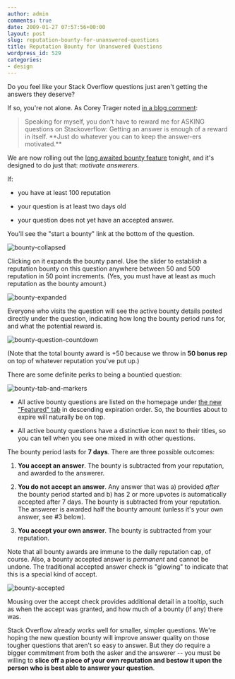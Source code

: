 ```yaml
---
author: admin
comments: true
date: 2009-01-27 07:57:56+00:00
layout: post
slug: reputation-bounty-for-unanswered-questions
title: Reputation Bounty for Unanswered Questions
wordpress_id: 529
categories:
- design
---
```



Do you feel like your Stack Overflow questions just aren't getting the answers they deserve?



If so, you're not alone. As Corey Trager noted [in a blog comment](http://ifdefined.com/blog/post/2008/10/Jeff-Atwood-is-trying-to-kill-me.aspx):





<blockquote>
Speaking for myself, you don't have to reward me for ASKING questions on Stackoverflow: Getting an answer is enough of a reward in itself. **Just do whatever you can to keep the answer-ers motivated.**
</blockquote>





We are now rolling out the [long awaited bounty feature](http://stackoverflow.uservoice.com/pages/general/suggestions/18291-bounty-system-for-unanswered-questions) tonight, and it's designed to do just that: _motivate answerers_.



If:




  * you have at least 100 reputation

  * your question is at least two days old

  * your question does not yet have an accepted answer.




You'll see the "start a bounty" link at the bottom of the question.



![bounty-collapsed](http://blog.stackoverflow.com/wp-content/uploads/bounty-collapsed.png)



Clicking on it expands the bounty panel. Use the slider to establish a reputation bounty on this question anywhere between 50 and 500 reputation in 50 point increments. (Yes, you must have at least as much reputation as the bounty amount.)



![bounty-expanded](http://blog.stackoverflow.com/wp-content/uploads/bounty-expanded.png)



Everyone who visits the question will see the active bounty details posted directly under the question, indicating how long the bounty period runs for, and what the potential reward is.



![bounty-question-countdown](http://blog.stackoverflow.com/wp-content/uploads/bounty-question-countdown.png)



(Note that the total bounty award is +50 because we throw in **50 bonus rep** on top of whatever reputation you've put up.)



There are some definite perks to being a bountied question:



![bounty-tab-and-markers](http://blog.stackoverflow.com/wp-content/uploads/bounty-tab-and-markers.png)







  * All active bounty questions are listed on the homepage under [the new "Featured" tab](http://stackoverflow.com/?sort=featured) in descending expiration order. So, the bounties about to expire will naturally be on top.

  * All active bounty questions have a distinctive icon next to their titles, so you can tell when you see one mixed in with other questions.








The bounty period lasts for **7 days**. There are three possible outcomes:







  1. **You accept an answer**. The bounty is subtracted from your reputation, and awarded to the answerer.  
  


  2. **You do not accept an answer**. Any answer that was a) provided _after_ the bounty period started and b) has 2 or more upvotes is automatically accepted after 7 days. The bounty is subtracted from your reputation. The answerer is awarded half the bounty amount (unless it's your own answer, see #3 below).  
  


  3. **You accept your own answer**. The bounty is subtracted from your reputation.




Note that all bounty awards are immune to the daily reputation cap, of course. Also, a bounty accepted answer is _permanent_ and cannot be undone. The traditional accepted answer check is "glowing" to indicate that this is a special kind of accept. 



![bounty-accepted](http://blog.stackoverflow.com/wp-content/uploads/bounty-accepted.png)



Mousing over the accept check provides additional detail in a tooltip, such as when the accept was granted, and how much of a bounty (if any) there was.



Stack Overflow already works well for smaller, simpler questions. We're hoping the new question bounty will improve answer quality on those tougher questions that aren't so easy to answer. But they do require a bigger commitment from both the asker and the answerer -- you must be willing to **slice off a piece of your own reputation and bestow it upon the person who is best able to answer your question**.


